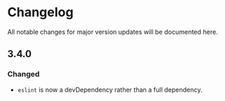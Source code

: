 # Changelog

All notable changes for major version updates will be documented here.

## 3.4.0

### Changed

- `eslint` is now a devDependency rather than a full dependency.
